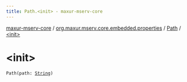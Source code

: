 ```yaml
---
title: Path.<init> - maxur-mserv-core
---
```


[maxur-mserv-core](../../index.html) / [org.maxur.mserv.core.embedded.properties](../index.html) / [Path](index.html) / [&lt;init&gt;](.)

# &lt;init&gt;

`Path(path: `[`String`](https://kotlinlang.org/api/latest/jvm/stdlib/kotlin/-string/index.html)`)`